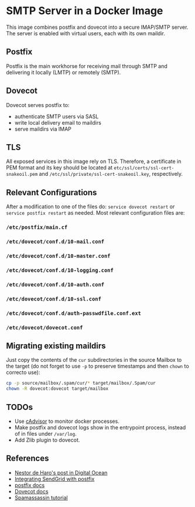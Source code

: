 # SMTP Server in a Docker Image

This image combines postfix and dovecot into a secure IMAP/SMTP server. The server is enabled with virtual users, each with its own maildir.

## Postfix

Postfix is the main workhorse for receiving mail through SMTP and delivering it locally (LMTP) or remotely (SMTP).

## Dovecot

Dovecot serves postfix to:

- authenticate SMTP users via SASL
- write local delivery email to maildirs
- serve maildirs via IMAP

## TLS

All exposed services in this image rely on TLS. Therefore, a certificate in PEM format and its key should be located at `etc/ssl/certs/ssl-cert-snakeoil.pem` and `/etc/ssl/private/ssl-cert-snakeoil.key`, respectively.

## Relevant Configurations

After a modification to one of the files do: `service dovecot restart` or `service postfix restart` as needed. Most relevant configuration files are:

### `/etc/postfix/main.cf`

### `/etc/dovecot/conf.d/10-mail.conf`

### `/etc/dovecot/conf.d/10-master.conf`

### `/etc/dovecot/conf.d/10-logging.conf`

### `/etc/dovecot/conf.d/10-auth.conf`

### `/etc/dovecot/conf.d/10-ssl.conf`

### `/etc/dovecot/conf.d/auth-passwdfile.conf.ext`

### `/etc/dovecot/dovecot.conf`

## Migrating existing maildirs

Just copy the contents of the `cur` subdirectories in the source Mailbox to the target (do not forget to use `-p` to preserve timestamps and then `chown` to correcto use):

```bash
cp -p source/mailbox/.spam/cur/* target/mailbox/.Spam/cur
chown -R dovecot:dovecot target/mailbox
```

## TODOs

- Use [cAdvisor](https://github.com/google/cadvisor) to monitor docker processes.
- Make postfix and dovecot logs show in the entrypoint process, instead of in files under `/var/log`.
- Add Zlib plugin to dovecot.

## References

- [Nestor de Haro's post in Digital Ocean](https://www.digitalocean.com/community/tutorials/how-to-configure-a-mail-server-using-postfix-dovecot-mysql-and-spamassassin#-step-4-configure-dovecot)
- [Integrating SendGrid with postfix](https://sendgrid.com/docs/for-developers/sending-email/postfix/)
- [postfix docs](http://www.postfix.org/documentation.html)
- [Dovecot docs](https://doc.dovecot.org/)
- [Spamassassin tutorial](https://hostadvice.com/how-to/how-to-secure-postfix-with-spamassassin-on-an-ubuntu-18-04-vps-or-dedicated-server/)
